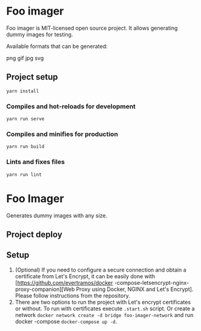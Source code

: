 # Foo imager

Foo imager is MIT-licensed open source project. It allows generating dummy images for testing.

Available formats that can be generated:

png
gif
jpg
svg

## Project setup
```
yarn install
```

### Compiles and hot-reloads for development
```
yarn run serve
```

### Compiles and minifies for production
```
yarn run build
```

### Lints and fixes files
```
yarn run lint
```
# Foo Imager

Generates dummy images with any size.

## Project deploy

## Setup

1. (Optional) If you need to configure a secure connection and obtain a certificate from Let's Encrypt, it can be easily
 done with [https://github.com/evertramos/docker
-compose-letsencrypt-nginx-proxy-companion][Web Proxy using Docker, NGINX and Let's Encrypt]. Please follow
 instructions from the repository.
2. There are two options to run the project with Let's encrypt certificates or without. To run with certificates execute
`.start.sh` script. Or create a network `docker network create -d bridge foo-imager-network` and run docker
-compose `docker-compose up -d`.
